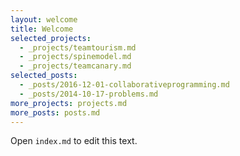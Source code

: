 ```yaml
---
layout: welcome
title: Welcome
selected_projects:
  - _projects/teamtourism.md
  - _projects/spinemodel.md
  - _projects/teamcanary.md
selected_posts:
  - _posts/2016-12-01-collaborativeprogramming.md
  - _posts/2014-10-17-problems.md
more_projects: projects.md
more_posts: posts.md
---
```



Open `index.md` to edit this text.

[blog]: blog.md
[portfolio]: projects.md
[resume]: resume.md
[docs]: docs/6.6.0/index.md
[installation]: docs/6.6.0/installation.md
[configuration]: docs/6.6.0/configuration.md
[migration]: docs/6.6.0/migration.md
